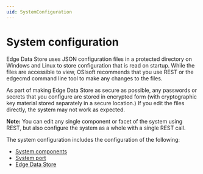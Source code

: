 ```yaml
---
uid: SystemConfiguration
---
```


# System configuration

Edge Data Store uses JSON configuration files in a protected directory on Windows and Linux to store configuration that is read on startup. While the files are accessible to view, OSIsoft recommends that you use REST or the edgecmd command line tool to make any changes to the files. 

As part of making Edge Data Store as secure as possible, any passwords or secrets that you configure are stored in encrypted form (with cryptographic key material stored separately in a secure location.) If you edit the files directly, the system may not work as expected.

**Note:** You can edit any single component or facet of the system using REST, but also configure the system as a whole with a single REST call.

The system configuration includes the configuration of the following:

- [System components](xref:SystemComponentsConfiguration)
- [System port](xref:SystemPortConfiguration)
- [Edge Data Store](xref:EdgeDataStoreConfiguration)
